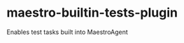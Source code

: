 maestro-builtin-tests-plugin
============================

Enables test tasks built into MaestroAgent
